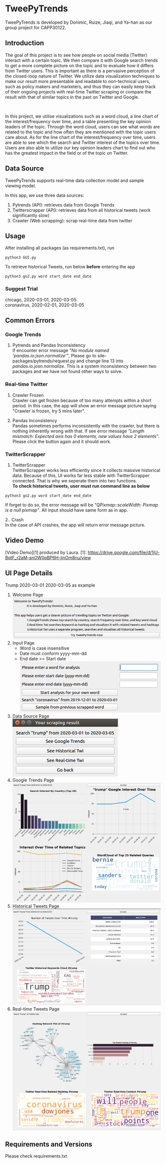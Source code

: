 # TweePyTrends

TweePyTrends is developed by Donimic, Ruize, Jiaqi, and Ya-han as our group project for CAPP30122.

## Introduction

<p>		The goal of this project is to see how people on social media (Twitter) interact with a certain topic. We then compare it with Google search trends to get a more complete picture on the topic and to evaluate how it differs from Twitter users. This is important as there is a pervasive perception of the closed-loop nature of Twitter. We utilize data visualization techniques to make our result more presentable and readable to non-technical users, such as policy makers and marketers, and thus they can easily keep track of their ongoing projects with real-time Twitter scraping or compare the result with that of similar topics in the past on Twitter and Google. </p><br>

<p>		In this project, we utilise visualizations such as a word cloud, a line chart of the interest/frequency over time, and a table presenting the key opinion leaders of the topic. Through the word cloud, users can see what words are related to the topic and how often they are mentioned with the topic users care about. As for the line chart of the interest/frequency over time, users are able to see which the search and Twitter interest of the topics over time. Users are also able to utilize our key opinion leaders chart to find out who has the greatest impact in the field or of the topic on Twitter.</p>

## Data Source

TweePyTrends supports real-time data collection model and sample viewing model. 

In this app, we use three data sources:
1. Pytrends (API): retrieves data from Google Trends
2. Twitterscrapper (API): retrieves data from all historical tweets (work significantly slow)
3. Crawler (Web scrapping): scrap real-time data from twitter


## Usage

After installing all packages (as requirements.txt), run
```command
python3 GUI.py
```
To retrieve historical Tweets, run below **before** entering the app
```command
python3 go2.py word start_date end_date
```
### Suggest Trial <br>
chicago, 2020-03-01, 2020-03-05 <br>
coronavirus, 2020-02-01, 2020-03-05


## Common Errors

### Google Trends

1. Pytrends and Pandas Inconsistency <br>
If encounter error message *"No module named 'pandas.io.json.normalize'"*, Please go to site-packages/pytrends/request.py and change line 13 into *pandas.io.josn.normalize*. This is a system inconsistency between two packages and we have not found other ways to solve.

### Real-time Twitter 

1. Crawler Frozen <br>
Crawler can get frozen because of too many attempts within a short period. In this case, the app will show an error message picture saying "Crawler is frozen, try 5 mins later".

2. Pandas Inconsistency <br>
Pandas sometimes performs inconsistently with the crawler, but there is nothing inherently wrong with that. If see error message *"Length mismatch: Expected axis has 0 elements, new values have 2 elements"*. Please click the button again and it should work.

### TwitterScrapper

1. TwitterScrapper <br>
TwitterScrapper works less efficiently since it collects massive historical data. Because of this, UI works far less stable with TwitterScrapper connected. That is why we seperate them into two functions. <br>
**To check historical tweets, user must run command line as below**

```command
python3 go2.py word start_date end_date
```

If forget to do so, the error message will be *"QPixmap::scaleWidth: Pixmap is a null pixmap"*.
All input should have same form as in app. 

2.. Crash<br>
In the case of API crashes, the app will return error message picture.

## Video Demo

[Video Demo][1] produced by Laura.
[1]: https://drive.google.com/file/d/1jU-BqtF_r2aM-snOW0pBP6H-jinOm8nu/view


## UI Page Details
Trump 2020-03-01 2020-03-05 as example
1. Welcome Page <br> 
![](readmepic/6.png)
2. Input Page <br> 
	* Word is case insensitive
	* Date must conform yyyy-mm-dd
	* End date >= Start date <br>
![](readmepic/5.png)
3. Data Source Page<br> 
![](readmepic/2.png)
4. Google Trends Page<br> 
![](readmepic/4.png)
5. Historical Tweets Page<br>
![](readmepic/3.png)
6. Real-time Tweets Page <br>
![](readmepic/1.png)

## Requirements and Versions

Please check requirements.txt
